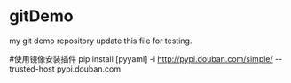 # gitDemo
my git demo repository
update this file for testing.

#使用镜像安装插件
pip install [pyyaml] -i http://pypi.douban.com/simple/ --trusted-host pypi.douban.com